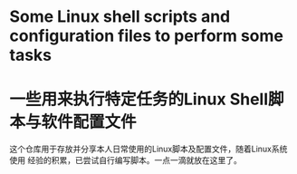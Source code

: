 # Some Linux shell scripts and configuration files to perform some  tasks
# 一些用来执行特定任务的Linux Shell脚本与软件配置文件
这个仓库用于存放并分享本人日常使用的Linux脚本及配置文件，随着Linux系统使用
经验的积累，已尝试自行编写脚本。一点一滴就放在这里了。

